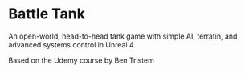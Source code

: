 # Battle Tank
An open-world, head-to-head tank game with simple AI, terratin, and advanced systems control in Unreal 4.

Based on the Udemy course by Ben Tristem